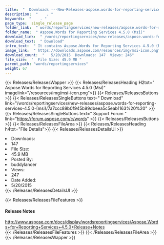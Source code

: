 ```yaml
---
title:  "  Downloads ---New-Releases-aspose.words-for-reporting-services-4.5.0-(msi) . " 
description:  "    . " 
keywords:  "    . " 
page_type:  single_release_page
folder_link:  " words/reportingservices/new-releases/aspose.words-for-reporting-services-4.5.0-(msi)/"
folder_name:  " Aspose.Words for Reporting Services 4.5.0 (Msi)"
download_link:  " /words/reportingservices/new-releases/aspose.words-for-reporting-services-4.5.0-(msi)/7a7ccc89b0f945b99dbeea5c5eab1163"
download_text:  " Download"
intro_text:  " It contains Aspose.Words for Reporting Services 4.5.0 (Msi) release."
image_link:  " https://downloads.aspose.com/resources/img/msi-icon.png"
download_count:  "   5/20/2015  Downloads: 147  Views: 246"
file_size:  "  File Size: 45.9 MB "
parent_path: "words/reportingservices"
weight: 67 
---
```


{{< Releases/ReleasesWapper >}}
  {{< Releases/ReleasesHeading H2txt=" Aspose.Words for Reporting Services 4.5.0 (Msi)" imagelink="/resources/img/msi-icon.png">}}
  {{< Releases/ReleasesButtons >}}
    {{< Releases/ReleasesSingleButtons text=" Download" link="/words/reportingservices/new-releases/aspose.words-for-reporting-services-4.5.0-(msi)/7a7ccc89b0f945b99dbeea5c5eab1163%20%20" >}}
    {{< Releases/ReleasesSingleButtons text=" Support Forum " link="https://forum.aspose.com/c/words" >}}
  {{< Releases/ReleasesButtons >}}
  {{< Releases/ReleasesFileArea >}}
    {{< Releases/ReleasesHeading h4txt="File Details">}}
    {{< Releases/ReleasesDetailsUl >}}
             <li>Downloads:</li><li>147</li><li>File Size:</li><li>45.9 MB</li><li>Posted By:</li><li>buddylancer</li><li>Views:</li><li>247</li><li>Date Added:</li><li>5/20/2015</li>
    {{< /Releases/ReleasesDetailsUl >}}

  {{< Releases/ReleasesFileFeatures >}}
      <h4>Release Notes</h4><div><a href="http://www.aspose.com/docs/display/wordsreportingservices/Aspose.Words+for+Reporting+Services+4.5.0+Release+Notes">http://www.aspose.com/docs/display/wordsreportingservices/Aspose.Words+for+Reporting+Services+4.5.0+Release+Notes</a></div>
  {{< /Releases/ReleasesFileFeatures >}}
 {{< /Releases/ReleasesFileArea >}}
{{< /Releases/ReleasesWapper >}}


